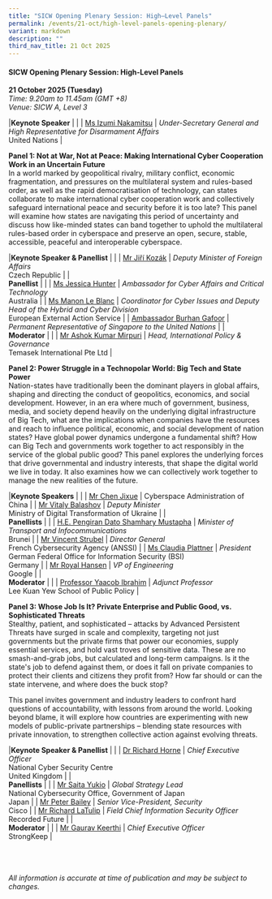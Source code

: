 ```yaml
---
title: "SICW Opening Plenary Session: High–Level Panels"
permalink: /events/21-oct/high-level-panels-opening-plenary/
variant: markdown
description: ""
third_nav_title: 21 Oct 2025
---
```

#### **SICW Opening Plenary Session: High-Level Panels**

**21 October 2025 (Tuesday)**  
*Time: 9.20am to 11.45am (GMT +8)*
<br>*Venue: SICW A, Level 3*

|**Keynote Speaker**          |                                                              |
| [Ms Izumi Nakamitsu](/speakers/ms-izumi-nakamitsu/)  | *Under-Secretary General and High Representative for Disarmament Affairs*<br>United Nations      |

**Panel 1: Not at War, Not at Peace: Making International Cyber Cooperation Work in an Uncertain Future**
<br>In a world marked by geopolitical rivalry, military conflict, economic fragmentation, and pressures on the multilateral system and rules-based order, as well as the rapid democratisation of technology, can states collaborate to make international cyber cooperation work and collectively safeguard international peace and security before it is too late? This panel will examine how states are navigating this period of uncertainty and discuss how like-minded states can band together to uphold the multilateral rules-based order in cyberspace and preserve an open, secure, stable, accessible, peaceful and interoperable cyberspace.

|**Keynote Speaker &amp; Panellist**          |                                                              |
| [Mr Jiří Kozák](/speakers/mr-jiri-kozak/)  | *Deputy Minister of Foreign Affairs*<br>Czech Republic      |
|<br>**Panellist**          |                                                              |
| [Ms Jessica Hunter](/speakers/ms-jessica-hunter/)  | *Ambassador for Cyber Affairs and Critical Technology*<br>Australia      |
| [Ms Manon Le Blanc](/speakers/ms-manon-le-blanc/)  | *Coordinator for Cyber Issues and Deputy Head of the Hybrid and Cyber Division*<br>European External Action Service      |
| [Ambassador Burhan Gafoor](/speakers/ambassador-burhan-gafoor/)  | *Permanent Representative of Singapore to the United Nations*      |
|<br>**Moderator**          |                                                              |
| [Mr Ashok Kumar Mirpuri](/speakers/mr-ashok-kumar-mirpuri/)  | *Head, International Policy &amp; Governance*<br>Temasek International Pte Ltd      |

**Panel 2: Power Struggle in a Technopolar World: Big Tech and State Power**
<br>Nation-states have traditionally been the dominant players in global affairs, shaping and directing the conduct of geopolitics, economics, and social development. However, in an era where much of government, business, media, and society depend heavily on the underlying digital infrastructure of Big Tech, what are the implications when companies have the resources and reach to influence political, economic, and social development of nation states? Have global power dynamics undergone a fundamental shift? How can Big Tech and governments work together to act responsibly in the service of the global public good? This panel explores the underlying forces that drive governmental and industry interests, that shape the digital world we live in today. It also examines how we can collectively work together to manage the new realities of the future.

|**Keynote Speakers**          |                                                              |
| [Mr Chen Jixue](/speakers/mr-chen-jixue/)  | Cyberspace Administration of China      |
| [Mr Vitaly Balashov](/speakers/mr-vitaly-balashov/)  | *Deputy Minister*<br>Ministry of Digital Transformation of Ukraine      |
|<br>**Panellists**          |                                                              |
| [H.E. Pengiran Dato Shamhary Mustapha](/speakers/pengiran-dato-shamhary-mustapha/)  | *Minister of Transport and Infocommunications*<br>Brunei      |
| [Mr Vincent Strubel](/speakers/mr-vincent-strubel/)  | *Director General*<br>French Cybersecurity Agency (ANSSI)      |
| [Ms Claudia Plattner](/speakers/ms-claudia-plattner/)  | *President*<br>German Federal Office for Information Security (BSI)<br>Germany      |
| [Mr Royal Hansen](/speakers/mr-royal-hansen/)  | *VP of Engineering*<br>Google      |
|<br>**Moderator**          |                                                              |
| [Professor Yaacob Ibrahim](/speakers/professor-yaacob-ibrahim/)  | *Adjunct Professor*<br>Lee Kuan Yew School of Public Policy      |

**Panel 3: Whose Job Is It? Private Enterprise and Public Good, vs. Sophisticated Threats**
<br>Stealthy, patient, and sophisticated – attacks by Advanced Persistent Threats have surged in scale and complexity, targeting not just governments but the private firms that power our economies, supply essential services, and hold vast troves of sensitive data. These are no smash-and-grab jobs, but calculated and long-term campaigns. Is it the state's job to defend against them, or does it fall on private companies to protect their clients and citizens they profit from? How far should or can the state intervene, and where does the buck stop?

This panel invites government and industry leaders to confront hard questions of accountability, with lessons from around the world. Looking beyond blame, it will explore how countries are experimenting with new models of public-private partnerships – blending state resources with private innovation, to strengthen collective action against evolving threats.

|**Keynote Speaker &amp; Panellist**          |                                                              |
| [Dr Richard Horne](/speakers/dr-richard-horne/)  | *Chief Executive Officer*<br>National Cyber Security Centre<br>United Kingdom      |
|<br>**Panellists**          |                                                              |
| [Mr Saita Yukio](/speakers/mr-saita-yukio/)  | *Global Strategy Lead*<br>National Cybersecurity Office, Government of Japan<br>Japan      |
| [Mr Peter Bailey](/speakers/mr-peter-bailey/)  | *Senior Vice-President, Security*<br>Cisco      |
| [Mr Richard LaTulip](/speakers/mr-richard-latulip/)  | *Field Chief Information Security Officer*<br>Recorded Future      |
|<br>**Moderator**          |                                                              |
| [Mr Gaurav Keerthi](/speakers/mr-gaurav-keerthi/)  | *Chief Executive Officer*<br>StrongKeep       |

<br><br><br>
*All information is accurate at time of publication and may be subject to changes.*
